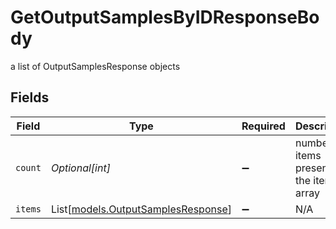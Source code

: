 # GetOutputSamplesByIDResponseBody

a list of OutputSamplesResponse objects


## Fields

| Field                                                                    | Type                                                                     | Required                                                                 | Description                                                              |
| ------------------------------------------------------------------------ | ------------------------------------------------------------------------ | ------------------------------------------------------------------------ | ------------------------------------------------------------------------ |
| `count`                                                                  | *Optional[int]*                                                          | :heavy_minus_sign:                                                       | number of items present in the items array                               |
| `items`                                                                  | List[[models.OutputSamplesResponse](../models/outputsamplesresponse.md)] | :heavy_minus_sign:                                                       | N/A                                                                      |
